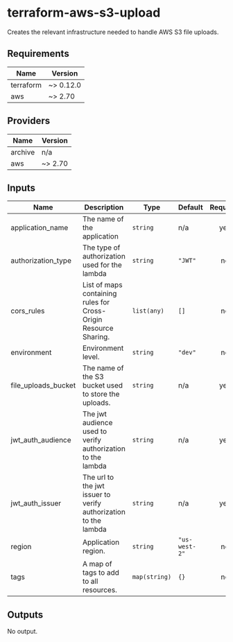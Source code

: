 
# terraform-aws-s3-upload

Creates the relevant infrastructure needed to handle AWS S3 file uploads.

<!-- BEGINNING OF PRE-COMMIT-TERRAFORM DOCS HOOK -->
## Requirements

| Name | Version |
|------|---------|
| terraform | ~> 0.12.0 |
| aws | ~> 2.70 |

## Providers

| Name | Version |
|------|---------|
| archive | n/a |
| aws | ~> 2.70 |

## Inputs

| Name | Description | Type | Default | Required |
|------|-------------|------|---------|:--------:|
| application\_name | The name of the application | `string` | n/a | yes |
| authorization\_type | The type of authorization used for the lambda | `string` | `"JWT"` | no |
| cors\_rules | List of maps containing rules for Cross-Origin Resource Sharing. | `list(any)` | `[]` | no |
| environment | Environment level. | `string` | `"dev"` | no |
| file\_uploads\_bucket | The name of the S3 bucket used to store the uploads. | `string` | n/a | yes |
| jwt\_auth\_audience | The jwt audience used to verify authorization to the lambda | `string` | n/a | yes |
| jwt\_auth\_issuer | The url to the jwt issuer to verify authorization to the lambda | `string` | n/a | yes |
| region | Application region. | `string` | `"us-west-2"` | no |
| tags | A map of tags to add to all resources. | `map(string)` | `{}` | no |

## Outputs

No output.

<!-- END OF PRE-COMMIT-TERRAFORM DOCS HOOK -->
